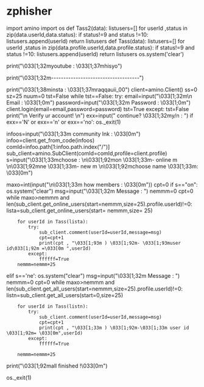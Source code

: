 # zphisher
import amino
import os
def Tass2(data):
    listusers=[]
    for userId ,status in zip(data.userId,data.status):
       if status!=9 and status !=10:
           listusers.append(userId)
    return listusers
def Tass(data):
    listusers=[]
    for userId ,status in zip(data.profile.userId,data.profile.status):
       if status!=9 and status !=10:
           listusers.append(userId)
    return listusers
os.system('clear')

print("\033[1;32myoutube :  \033[1;37mhisyo")

print("\033[1;32m------------------------------------")

print("\033[1;38minsta :  \033[1;37mraqqauii_00")
client=amino.Client()
ss=0
sz=25
nuum=0
tst=False
while tst==False:
	try:
		email=input("\033[1;32m\n Email : \033[1;0m")
		password=input("\033[1;32m Password : \033[1;0m")
		client.login(email=email,password=password)
		tst=True
	except:
			tst=False
			print("\n Verify ur account! \n")
			exx=input(" continue? \033[1;32my/n : ")
			if exx=='N' or exx=='n' or exx=='no':
					os._exit(1)
            
infoos=input("\033[1;33m community lnk : \033[0m")
infoo=client.get_from_code(infoos)
comId=infoo.path[1:infoo.path.index("/")]
sub_client=amino.SubClient(comId=comId,profile=client.profile)
s=input("\033[1;33mchoose : \n\033[1;92mon \033[1;33m- online m \n\033[1;92mne \033[1;33m- new m \n\033[1;92mchoose name \033[1;33m: \033[0m")

maxo=int(input("\n\033[1;33m how members : \033[0m"))
cpt=0
if s=="on":
    os.system("clear")
    msg=input("\033[1;32m Message : ")
    nemmm=0
    cpt=0
    while maxo>nemmm and len(sub_client.get_online_users(start=nemmm,size=25).profile.userId)!=0:
        lista=sub_client.get_online_users(start= nemmm,size= 25)
        
        for userId in Tass(lista):
            try:
                sub_client.comment(userId=userId,message=msg)
                cpt=cpt+1
                print(cpt , "\033[1;93m ) \033[1;92m- \033[1;93muser id\033[1;92m =\033[0m ",userId)
            except:
                ffffff=True
        nemmm=nemmm+25
        
elif s=='ne':
    os.system("clear")
    msg=input("\033[1;32m Message : ")
    nemmm=0
    cpt=0
    while maxo>nemmm and len(sub_client.get_all_users(start=nemmm,size=25).profile.userId)!=0:
        listn=sub_client.get_all_users(start=0,size=25)
        
        for userId in Tass(listn):
            try:
                sub_client.comment(userId=userId,message=msg)
                cpt=cpt+1
                print(cpt , "\033[1;33m ) \033[1;92m-\033[1;33m user id \033[1;92m= \033[0m",userId)
            except:
                ffffff=True
                
        nemmm=nemmm+25
    
print("\033[1;92mall finished !\033[0m")
    
os._exit(1)
